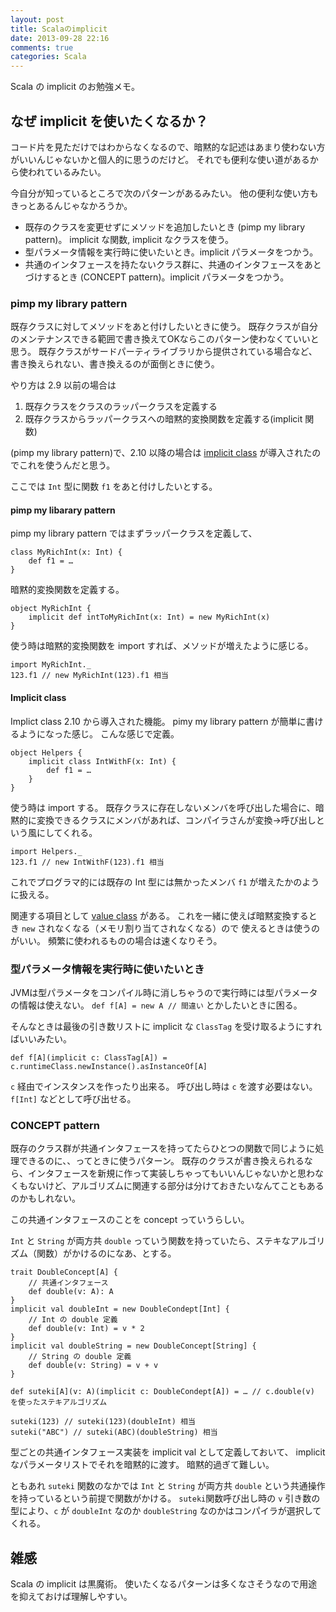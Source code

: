 ```yaml
---
layout: post
title: Scalaのimplicit
date: 2013-09-28 22:16
comments: true
categories: Scala
---
```


Scala の implicit のお勉強メモ。

## なぜ implicit を使いたくなるか？

コード片を見ただけではわからなくなるので、暗黙的な記述はあまり使わない方がいいんじゃないかと個人的に思うのだけど。
それでも便利な使い道があるから使われているみたい。

今自分が知っているところで次のパターンがあるみたい。
他の便利な使い方もきっとあるんじゃなかろうか。

* 既存のクラスを変更せずにメソッドを追加したいとき (pimp my library pattern)。 implicit な関数, implicit なクラスを使う。
* 型パラメータ情報を実行時に使いたいとき。implicit パラメータをつかう。
* 共通のインタフェースを持たないクラス群に、共通のインタフェースをあとづけするとき (CONCEPT pattern)。implicit パラメータをつかう。

### pimp my library pattern

既存クラスに対してメソッドをあと付けしたいときに使う。
既存クラスが自分のメンテナンスできる範囲で書き換えてOKならこのパターン使わなくていいと思う。
既存クラスがサードパーティライブラリから提供されている場合など、書き換えられない、書き換えるのが面倒ときに使う。

やり方は 2.9 以前の場合は

1. 既存クラスをクラスのラッパークラスを定義する
2. 既存クラスからラッパークラスへの暗黙的変換関数を定義する(implicit 関数)

(pimp my library pattern)で、2.10 以降の場合は [implicit class](http://docs.scala-lang.org/overviews/core/implicit-classes.html) が導入されたのでこれを使うんだと思う。

ここでは `Int` 型に関数 `f1` をあと付けしたいとする。

#### pimp my libarary pattern

pimp my library pattern ではまずラッパークラスを定義して、

    class MyRichInt(x: Int) {
        def f1 = …
    }

暗黙的変換関数を定義する。

    object MyRichInt {
        implicit def intToMyRichInt(x: Int) = new MyRichInt(x)
    }

使う時は暗黙的変換関数を import すれば、メソッドが増えたように感じる。

    import MyRichInt._
    123.f1 // new MyRichInt(123).f1 相当


#### Implicit class

Implict class 2.10 から導入された機能。
pimy my library pattern が簡単に書けるようになった感じ。
こんな感じで定義。

    object Helpers {
        implicit class IntWithF(x: Int) {
            def f1 = …
        }
    }

使う時は import する。
既存クラスに存在しないメンバを呼び出した場合に、暗黙的に変換できるクラスにメンバがあれば、コンパイラさんが変換→呼び出しという風にしてくれる。

    import Helpers._
    123.f1 // new IntWithF(123).f1 相当

これでプログラマ的には既存の Int 型には無かったメンバ `f1` が増えたかのように扱える。

関連する項目として
[value class](http://docs.scala-lang.org/ja/overviews/core/value-classes.html)
がある。
これを一緒に使えば暗黙変換するとき `new` されなくなる（メモリ割り当てされなくなる）ので
使えるときは使うのがいい。
頻繁に使われるものの場合は速くなりそう。

### 型パラメータ情報を実行時に使いたいとき

JVMは型パラメータをコンパイル時に消しちゃうので実行時には型パラメータの情報は使えない。
`def f[A] = new A // 間違い` とかしたいときに困る。

そんなときは最後の引き数リストに implicit な `ClassTag` を受け取るようにすればいいみたい。

    def f[A](implicit c: ClassTag[A]) = c.runtimeClass.newInstance().asInstanceOf[A]

`c` 経由でインスタンスを作ったり出来る。
呼び出し時は `c` を渡す必要はない。
`f[Int]` などとして呼び出せる。

### CONCEPT pattern

既存のクラス群が共通インタフェースを持ってたらひとつの関数で同じように処理できるのに、、ってときに使うパターン。
既存のクラスが書き換えられるなら、インタフェースを新規に作って実装しちゃってもいいんじゃないかと思わなくもないけど、アルゴリズムに関連する部分は分けておきたいなんてこともあるのかもしれない。

この共通インタフェースのことを concept っていうらしい。

`Int` と `String` が両方共 `double` っていう関数を持っていたら、ステキなアルゴリズム（関数）がかけるのになあ、とする。

    trait DoubleConcept[A] {
        // 共通インタフェース
        def double(v: A): A
    }
    implicit val doubleInt = new DoubleCondept[Int] {
        // Int の double 定義
        def double(v: Int) = v * 2
    }
    implicit val doubleString = new DoubleConcept[String] {
        // String の double 定義
        def double(v: String) = v + v
    }
    
    def suteki[A](v: A)(implicit c: DoubleCondept[A]) = … // c.double(v) を使ったステキアルゴリズム
    
    suteki(123) // suteki(123)(doubleInt) 相当
    suteki("ABC") // suteki(ABC)(doubleString) 相当

型ごとの共通インタフェース実装を implicit val として定義しておいて、 implicit なパラメータリストでそれを暗黙的に渡す。
暗黙的過ぎて難しい。

ともあれ `suteki` 関数のなかでは `Int` と `String` が両方共 `double` という共通操作を持っているという前提で関数がかける。
`suteki`関数呼び出し時の `v` 引き数の型により、`c` が `doubleInt` なのか `doubleString` なのかはコンパイラが選択してくれる。

## 雑感

Scala の implicit は黒魔術。
使いたくなるパターンは多くなさそうなので用途を抑えておけば理解しやすい。
